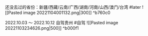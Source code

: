 还没去过的省份：新疆/西藏/云南/广西/湖南/河南/山西/澳门/台湾 #later
![[Pasted image 20221104001132.png|300]] ^b760c0

2022.10.03 ～ 2022.10.12 自驾贵州 #自驾
![[Pasted image 20221103234626.png|500]] ^b000f1